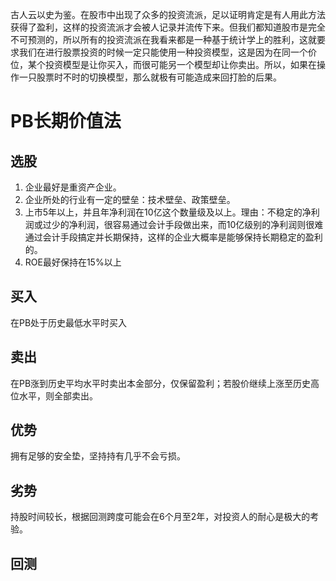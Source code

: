 古人云以史为鉴。在股市中出现了众多的投资流派，足以证明肯定是有人用此方法获得了盈利，这样的投资流派才会被人记录并流传下来。但我们都知道股市是完全不可预测的，所以所有的投资流派在我看来都是一种基于统计学上的胜利，这就要求我们在进行股票投资的时候一定只能使用一种投资模型，这是因为在同一个价位，某个投资模型是让你买入，而很可能另一个模型却让你卖出。所以，如果在操作一只股票时不时的切换模型，那么就极有可能造成来回打脸的后果。

# PB长期价值法

## 选股

1. 企业最好是重资产企业。
2. 企业所处的行业有一定的壁垒：技术壁垒、政策壁垒。
3. 上市5年以上，并且年净利润在10亿这个数量级及以上。理由：不稳定的净利润或过少的净利润，很容易通过会计手段做出来，而10亿级别的净利润则很难通过会计手段搞定并长期保持，这样的企业大概率是能够保持长期稳定的盈利的。
4. ROE最好保持在15%以上

## 买入

在PB处于历史最低水平时买入

## 卖出

在PB涨到历史平均水平时卖出本金部分，仅保留盈利；若股价继续上涨至历史高位水平，则全部卖出。

## 优势

拥有足够的安全垫，坚持持有几乎不会亏损。

## 劣势

持股时间较长，根据回测跨度可能会在6个月至2年，对投资人的耐心是极大的考验。

## 回测

